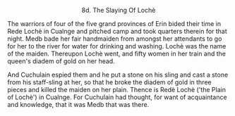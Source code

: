 <body>
 
 
 
 <b></b><p align="CENTER">8d. The Slaying Of Lochè</p>
 <p>The warriors of four of the five grand provinces of Erin bided their time in Rede Lochè in Cualnge and pitched camp and took quarters therein for that night. Medb bade her fair handmaiden from amongst her attendants to go for her to the river for water for drinking and washing. Lochè was the name of the maiden. Thereupon Lochè went, and fifty women in her train and the queen's diadem of gold on her head. </p>
 <p>And Cuchulain espied them and he put a stone on his sling and cast a stone from his staff-sling at her, so that he broke the diadem of gold in three pieces and killed the maiden on her plain. Thence is Redè Lochè ('the Plain of Lochè') in Cualnge. For Cuchulain had thought, for want of acquaintance and knowledge, that it was Medb that was there. </p>
 </body>